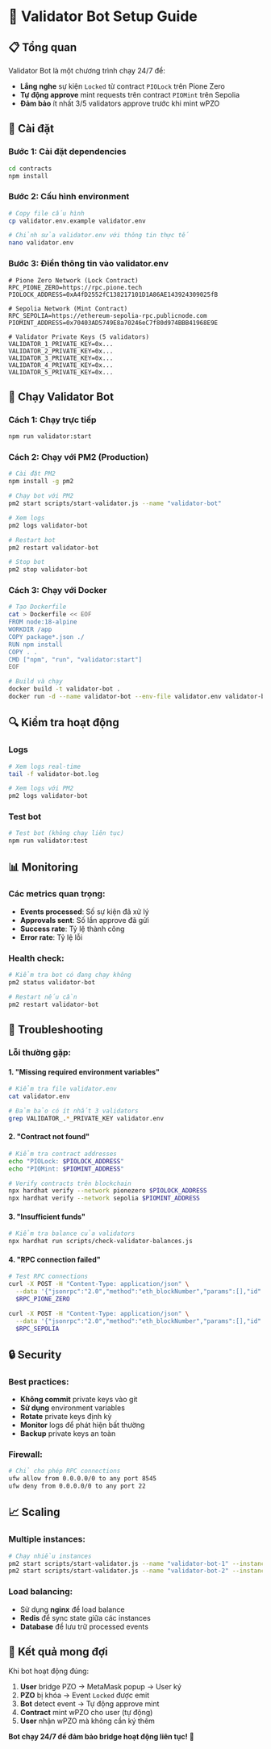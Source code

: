 # 🤖 Validator Bot Setup Guide

## 📋 **Tổng quan**

Validator Bot là một chương trình chạy 24/7 để:
- **Lắng nghe** sự kiện `Locked` từ contract `PIOLock` trên Pione Zero
- **Tự động approve** mint requests trên contract `PIOMint` trên Sepolia
- **Đảm bảo** ít nhất 3/5 validators approve trước khi mint wPZO

## 🔧 **Cài đặt**

### **Bước 1: Cài đặt dependencies**
```bash
cd contracts
npm install
```

### **Bước 2: Cấu hình environment**
```bash
# Copy file cấu hình
cp validator.env.example validator.env

# Chỉnh sửa validator.env với thông tin thực tế
nano validator.env
```

### **Bước 3: Điền thông tin vào validator.env**
```env
# Pione Zero Network (Lock Contract)
RPC_PIONE_ZERO=https://rpc.pione.tech
PIOLOCK_ADDRESS=0xA4fD2552fC138217101D1A86AE143924309025fB

# Sepolia Network (Mint Contract)  
RPC_SEPOLIA=https://ethereum-sepolia-rpc.publicnode.com
PIOMINT_ADDRESS=0x70403AD5749E8a70246eC7f80d974BBB41968E9E

# Validator Private Keys (5 validators)
VALIDATOR_1_PRIVATE_KEY=0x...
VALIDATOR_2_PRIVATE_KEY=0x...
VALIDATOR_3_PRIVATE_KEY=0x...
VALIDATOR_4_PRIVATE_KEY=0x...
VALIDATOR_5_PRIVATE_KEY=0x...
```

## 🚀 **Chạy Validator Bot**

### **Cách 1: Chạy trực tiếp**
```bash
npm run validator:start
```

### **Cách 2: Chạy với PM2 (Production)**
```bash
# Cài đặt PM2
npm install -g pm2

# Chạy bot với PM2
pm2 start scripts/start-validator.js --name "validator-bot"

# Xem logs
pm2 logs validator-bot

# Restart bot
pm2 restart validator-bot

# Stop bot
pm2 stop validator-bot
```

### **Cách 3: Chạy với Docker**
```bash
# Tạo Dockerfile
cat > Dockerfile << EOF
FROM node:18-alpine
WORKDIR /app
COPY package*.json ./
RUN npm install
COPY . .
CMD ["npm", "run", "validator:start"]
EOF

# Build và chạy
docker build -t validator-bot .
docker run -d --name validator-bot --env-file validator.env validator-bot
```

## 🔍 **Kiểm tra hoạt động**

### **Logs**
```bash
# Xem logs real-time
tail -f validator-bot.log

# Xem logs với PM2
pm2 logs validator-bot
```

### **Test bot**
```bash
# Test bot (không chạy liên tục)
npm run validator:test
```

## 📊 **Monitoring**

### **Các metrics quan trọng:**
- **Events processed**: Số sự kiện đã xử lý
- **Approvals sent**: Số lần approve đã gửi
- **Success rate**: Tỷ lệ thành công
- **Error rate**: Tỷ lệ lỗi

### **Health check:**
```bash
# Kiểm tra bot có đang chạy không
pm2 status validator-bot

# Restart nếu cần
pm2 restart validator-bot
```

## 🚨 **Troubleshooting**

### **Lỗi thường gặp:**

#### **1. "Missing required environment variables"**
```bash
# Kiểm tra file validator.env
cat validator.env

# Đảm bảo có ít nhất 3 validators
grep VALIDATOR_.*_PRIVATE_KEY validator.env
```

#### **2. "Contract not found"**
```bash
# Kiểm tra contract addresses
echo "PIOLock: $PIOLOCK_ADDRESS"
echo "PIOMint: $PIOMINT_ADDRESS"

# Verify contracts trên blockchain
npx hardhat verify --network pionezero $PIOLOCK_ADDRESS
npx hardhat verify --network sepolia $PIOMINT_ADDRESS
```

#### **3. "Insufficient funds"**
```bash
# Kiểm tra balance của validators
npx hardhat run scripts/check-validator-balances.js
```

#### **4. "RPC connection failed"**
```bash
# Test RPC connections
curl -X POST -H "Content-Type: application/json" \
  --data '{"jsonrpc":"2.0","method":"eth_blockNumber","params":[],"id":1}' \
  $RPC_PIONE_ZERO

curl -X POST -H "Content-Type: application/json" \
  --data '{"jsonrpc":"2.0","method":"eth_blockNumber","params":[],"id":1}' \
  $RPC_SEPOLIA
```

## 🔒 **Security**

### **Best practices:**
- **Không commit** private keys vào git
- **Sử dụng** environment variables
- **Rotate** private keys định kỳ
- **Monitor** logs để phát hiện bất thường
- **Backup** private keys an toàn

### **Firewall:**
```bash
# Chỉ cho phép RPC connections
ufw allow from 0.0.0.0/0 to any port 8545
ufw deny from 0.0.0.0/0 to any port 22
```

## 📈 **Scaling**

### **Multiple instances:**
```bash
# Chạy nhiều instances
pm2 start scripts/start-validator.js --name "validator-bot-1" --instances 3
pm2 start scripts/start-validator.js --name "validator-bot-2" --instances 3
```

### **Load balancing:**
- Sử dụng **nginx** để load balance
- **Redis** để sync state giữa các instances
- **Database** để lưu trữ processed events

## 🎯 **Kết quả mong đợi**

Khi bot hoạt động đúng:
1. **User** bridge PZO → MetaMask popup → User ký
2. **PZO** bị khóa → Event `Locked` được emit
3. **Bot** detect event → Tự động approve mint
4. **Contract** mint wPZO cho user (tự động)
5. **User** nhận wPZO mà không cần ký thêm

**Bot chạy 24/7 để đảm bảo bridge hoạt động liên tục!** 🚀
